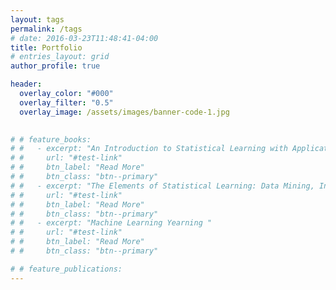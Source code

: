 ```yaml
---
layout: tags
permalink: /tags
# date: 2016-03-23T11:48:41-04:00
title: Portfolio
# entries_layout: grid
author_profile: true

header:
  overlay_color: "#000"
  overlay_filter: "0.5"
  overlay_image: /assets/images/banner-code-1.jpg
  

# # feature_books:
# #   - excerpt: "An Introduction to Statistical Learning with Applications in R"
# #     url: "#test-link"
# #     btn_label: "Read More"
# #     btn_class: "btn--primary"
# #   - excerpt: "The Elements of Statistical Learning: Data Mining, Inference, and Prediction"
# #     url: "#test-link"
# #     btn_label: "Read More"
# #     btn_class: "btn--primary"
# #   - excerpt: "Machine Learning Yearning "
# #     url: "#test-link"
# #     btn_label: "Read More"
# #     btn_class: "btn--primary"

# # feature_publications:
---
```


<!-- {% include feature_row id="intro" type="center" %} -->